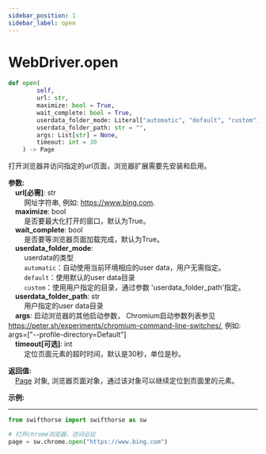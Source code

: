 ```yaml
---
sidebar_position: 1
sidebar_label: open
---
```

# WebDriver.open

```python
def open(
        self,
        url: str,
        maximize: bool = True,
        wait_complete: bool = True,
        userdata_folder_mode: Literal["automatic", "default", "custom"] = "automatic",
        userdata_folder_path: str = "",
        args: List[str] = None,
        timeout: int = 30
    ) -> Page 
```

打开浏览器并访问指定的url页面，浏览器扩展需要先安装和启用。


**参数:**  
    &emsp;**url[必需]**: str   
        &emsp;&emsp; 网址字符串, 例如: <https://www.bing.com>.     
    &emsp;**maximize**: bool  
        &emsp;&emsp; 是否要最大化打开的窗口，默认为True。  
    &emsp;**wait_complete**: bool  
        &emsp;&emsp; 是否要等浏览器页面加载完成，默认为True。   
    &emsp;**userdata_folder_mode**:     
        &emsp;&emsp; userdata的类型  
        &emsp;&emsp; `automatic`：自动使用当前环境相应的user data，用户无需指定。    
        &emsp;&emsp; `default`：使用默认的user data目录    
        &emsp;&emsp; `custom`：使用用户指定的目录，通过参数 'userdata_folder_path'指定。  
    &emsp;**userdata_folder_path**: str  
        &emsp;&emsp; 用户指定的user data目录  
    &emsp;**args**: 启动浏览器的其他启动参数， Chromium启动参数列表参见 https://peter.sh/experiments/chromium-command-line-switches/, 例如: args=["--profile-directory=Default"]  
    &emsp;**timeout[可选]**: int  
        &emsp;&emsp; 定位页面元素的超时时间，默认是30秒，单位是秒。 

**返回值:**  
    &emsp;[Page](./browser/page/page.md) 对象, 浏览器页面对象，通过该对象可以继续定位到页面里的元素。

**示例:**
***
```python
from swifthorse import swifthorse as sw

# 打开chrome浏览器，访问必应
page = sw.chrome.open("https://www.bing.com")

```